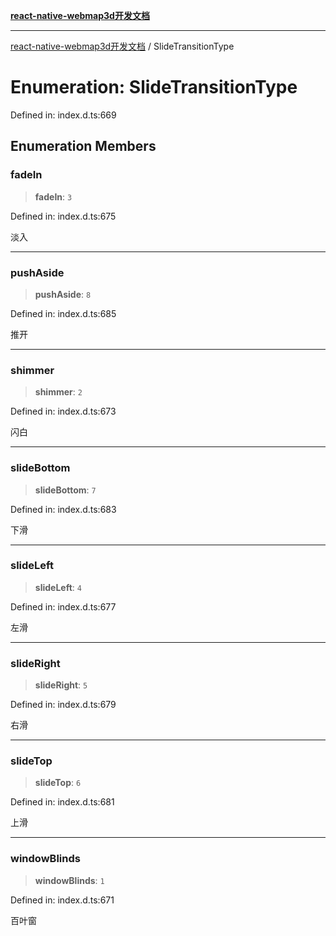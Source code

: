 [**react-native-webmap3d开发文档**](../README.md)

***

[react-native-webmap3d开发文档](../globals.md) / SlideTransitionType

# Enumeration: SlideTransitionType

Defined in: index.d.ts:669

## Enumeration Members

### fadeIn

> **fadeIn**: `3`

Defined in: index.d.ts:675

淡入

***

### pushAside

> **pushAside**: `8`

Defined in: index.d.ts:685

推开

***

### shimmer

> **shimmer**: `2`

Defined in: index.d.ts:673

闪白

***

### slideBottom

> **slideBottom**: `7`

Defined in: index.d.ts:683

下滑

***

### slideLeft

> **slideLeft**: `4`

Defined in: index.d.ts:677

左滑

***

### slideRight

> **slideRight**: `5`

Defined in: index.d.ts:679

右滑

***

### slideTop

> **slideTop**: `6`

Defined in: index.d.ts:681

上滑

***

### windowBlinds

> **windowBlinds**: `1`

Defined in: index.d.ts:671

百叶窗
